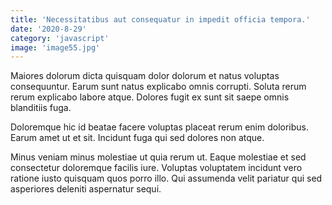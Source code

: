 ```yaml
---
title: 'Necessitatibus aut consequatur in impedit officia tempora.'
date: '2020-8-29'
category: 'javascript'
image: 'image55.jpg'
---
```


Maiores dolorum dicta quisquam dolor dolorum et natus voluptas consequuntur. Earum sunt natus explicabo omnis corrupti. Soluta rerum rerum explicabo labore atque. Dolores fugit ex sunt sit saepe omnis blanditiis fuga.
 Doloremque hic id beatae facere voluptas placeat rerum enim doloribus. Earum amet ut et sit. Incidunt fuga qui sed dolores non atque.
 Minus veniam minus molestiae ut quia rerum ut. Eaque molestiae et sed consectetur doloremque facilis iure. Voluptas voluptatem incidunt vero ratione iusto quisquam quos porro illo. Qui assumenda velit pariatur qui sed asperiores deleniti aspernatur sequi.
